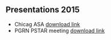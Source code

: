 ## Presentations 2015

- Chicag ASA [download link](https://s3.amazonaws.com/imlab-open/Webdata/Presentations/2015/03-GeneX-Retreat-ASA-Chicago-HKI.pdf)
- PGRN PSTAR meeting [download link](https://s3.amazonaws.com/imlab-open/Webdata/Presentations/2015/PSTAR.pdf)

